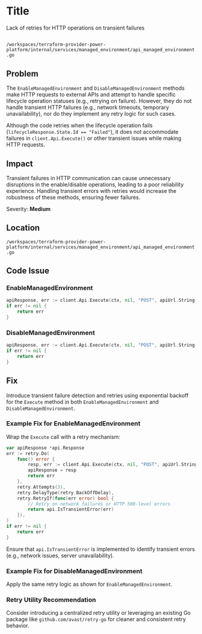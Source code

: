 # Title

Lack of retries for HTTP operations on transient failures

##

`/workspaces/terraform-provider-power-platform/internal/services/managed_environment/api_managed_environment.go`

## Problem

The `EnableManagedEnvironment` and `DisableManagedEnvironment` methods make HTTP requests to external APIs and attempt to handle specific lifecycle operation statuses (e.g., retrying on failure). However, they do not handle transient HTTP failures (e.g., network timeouts, temporary unavailability), nor do they implement any retry logic for such cases.

Although the code retries when the lifecycle operation fails (`lifecycleResponse.State.Id == "Failed"`), it does not accommodate failures in `client.Api.Execute()` or other transient issues while making HTTP requests.

## Impact

Transient failures in HTTP communication can cause unnecessary disruptions in the enable/disable operations, leading to a poor reliability experience. Handling transient errors with retries would increase the robustness of these methods, ensuring fewer failures.

Severity: **Medium**

## Location

`/workspaces/terraform-provider-power-platform/internal/services/managed_environment/api_managed_environment.go`

## Code Issue

### EnableManagedEnvironment

```go
apiResponse, err := client.Api.Execute(ctx, nil, "POST", apiUrl.String(), nil, managedEnvSettings, []int{http.StatusNoContent, http.StatusAccepted}, nil)
if err != nil {
    return err
}
```

### DisableManagedEnvironment

```go
apiResponse, err := client.Api.Execute(ctx, nil, "POST", apiUrl.String(), nil, managedEnv, []int{http.StatusAccepted}, nil)
if err != nil {
    return err
}
```

## Fix

Introduce transient failure detection and retries using exponential backoff for the `Execute` method in both `EnableManagedEnvironment` and `DisableManagedEnvironment`.

### Example Fix for EnableManagedEnvironment

Wrap the `Execute` call with a retry mechanism:

```go
var apiResponse *api.Response
err := retry.Do(
    func() error {
        resp, err := client.Api.Execute(ctx, nil, "POST", apiUrl.String(), nil, managedEnvSettings, []int{http.StatusNoContent, http.StatusAccepted}, nil)
        apiResponse = resp
        return err
    },
    retry.Attempts(3),
    retry.DelayType(retry.BackOffDelay),
    retry.RetryIf(func(err error) bool {
        // Retry on network failures or HTTP 500-level errors
        return api.IsTransientError(err)
    }),
)
if err != nil {
    return err
}
```

Ensure that `api.IsTransientError` is implemented to identify transient errors (e.g., network issues, server unavailability).

### Example Fix for DisableManagedEnvironment

Apply the same retry logic as shown for `EnableManagedEnvironment`.

### Retry Utility Recommendation

Consider introducing a centralized retry utility or leveraging an existing Go package like `github.com/avast/retry-go` for cleaner and consistent retry behavior.
